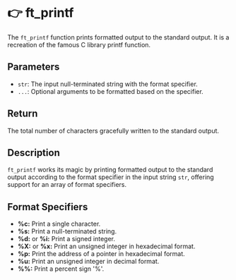 # 👉 ft_printf

The `ft_printf` function prints formatted output to the standard output. It is a recreation of the famous C library printf function. 

## Parameters
- `str`: The input null-terminated string with the format specifier.
- `...`: Optional arguments to be formatted based on the specifier.

## Return
The total number of characters gracefully written to the standard output.

## Description
`ft_printf` works its magic by printing formatted output to the standard output according to the format specifier in the input string `str`, offering support for an array of format specifiers.

## Format Specifiers
- **%c:** Print a single character.
- **%s:** Print a null-terminated string.
- **%d:** or **%i:** Print a signed integer.
- **%X:** or **%x:** Print an unsigned integer in hexadecimal format.
- **%p:** Print the address of a pointer in hexadecimal format.
- **%u:** Print an unsigned integer in decimal format.
- **%%:** Print a percent sign '%'.
